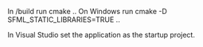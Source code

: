 
In /build run cmake ..
On Windows run cmake -D SFML_STATIC_LIBRARIES=TRUE ..

In Visual Studio set the application as the startup project.
